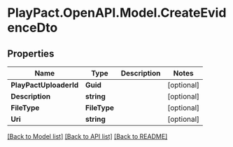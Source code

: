 # PlayPact.OpenAPI.Model.CreateEvidenceDto

## Properties

Name | Type | Description | Notes
------------ | ------------- | ------------- | -------------
**PlayPactUploaderId** | **Guid** |  | [optional] 
**Description** | **string** |  | [optional] 
**FileType** | **FileType** |  | [optional] 
**Uri** | **string** |  | [optional] 

[[Back to Model list]](../README.md#documentation-for-models) [[Back to API list]](../README.md#documentation-for-api-endpoints) [[Back to README]](../README.md)

